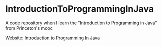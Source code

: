 # IntroductionToProgrammingInJava
A code repository when I learn the "Introduction to Programming in Java" from Princeton's mooc


Website: [Introduction to Programming In Java](http://introcs.cs.princeton.edu/java/home/)
